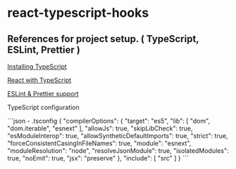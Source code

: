 # react-typescript-hooks

<h2> References for project setup. ( TypeScript, ESLint, Prettier ) </h2>

<a href="https://www.typescriptlang.org/#download-links">Installing TypeScript</a><br/>

<a href="https://create-react-app.dev/docs/adding-typescript/">React with TypeScript</a><br/>

<a href="https://www.robertcooper.me/using-eslint-and-prettier-in-a-typescript-project ">ESLint & Prettier support</a><br/>

<p>TypeScript configuration</p>
  ```json - .tsconfig
          {
            "compilerOptions": {
              "target": "es5",
              "lib": [
                "dom",
                "dom.iterable",
                "esnext"
              ],
              "allowJs": true,
              "skipLibCheck": true,
              "esModuleInterop": true,
              "allowSyntheticDefaultImports": true,
              "strict": true,
              "forceConsistentCasingInFileNames": true,
              "module": "esnext",
              "moduleResolution": "node",
              "resolveJsonModule": true,
              "isolatedModules": true,
              "noEmit": true,
              "jsx": "preserve"
            },
            "include": [
              "src"
            ]
          }
  ```